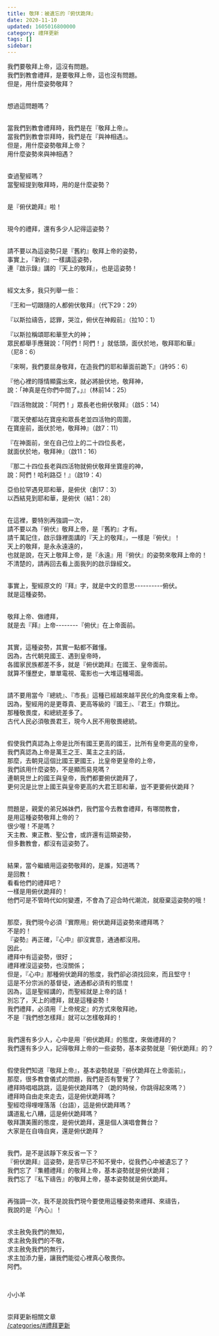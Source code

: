 ```yaml
---
title: 敬拜：被遺忘的『俯伏跪拜』
date: 2020-11-10
updated: 1605016800000
category: 禮拜更新
tags: []
sidebar: 
---
```


<p>我們要敬拜上帝，這沒有問題。<br/>
我們到教會禮拜，是要敬拜上帝，這也沒有問題。<br/>
但是，用什麼姿勢敬拜？</p>
<p><br/>
想過這問題嗎？</p>
<p><br/>
當我們到教會禮拜時，我們是在『敬拜上帝』。<br/>
當我們到教會崇拜時，我們是在『與神相遇』。<br/>
但是，用什麼姿勢敬拜上帝？<br/>
用什麼姿勢來與神相遇？</p>
<p><br/>
查過聖經嗎？<br/>
當聖經提到敬拜時，用的是什麼姿勢？</p>
<p><br/>
是『俯伏跪拜』啦！</p>
<p><br/>
現今的禮拜，還有多少人記得這姿勢？</p>
<p><br/>
請不要以為這姿勢只是『舊約』敬拜上帝的姿勢，<br/>
事實上，『新約』一樣講這姿勢，<br/>
連『啟示錄』講的『天上的敬拜』，也是這姿勢！</p>
<p><br/>
經文太多，我只列舉一些：</p>
<p>『王和一切跟隨的人都俯伏敬拜』（代下29：29）</p>
<p>『以斯拉禱告，認罪，哭泣，俯伏在神殿前』（拉10：1）</p>
<p>『以斯拉稱頌耶和華至大的神；<br/>
眾民都舉手應聲說：「阿們！阿們！」就低頭，面伏於地，敬拜耶和華』<br/>
（尼8：6）</p>
<p>『來啊，我們要屈身敬拜，在造我們的耶和華面前跪下』（詩95：6）</p>
<p>『他心裡的隱情顯露出來，就必將臉伏地，敬拜神，<br/>
說：「神真是在你們中間了。」』（林前14：25）</p>
<p>『四活物就說：「阿們！」眾長老也俯伏敬拜』（啟5：14）</p>
<p>『眾天使都站在寶座和眾長老並四活物的周圍，<br/>
在寶座前，面伏於地，敬拜神』（啟7：11）</p>
<p>『在神面前，坐在自己位上的二十四位長老，<br/>
就面伏於地，敬拜神』（啟11：16）</p>
<p>『那二十四位長老與四活物就俯伏敬拜坐寶座的神，<br/>
說：阿們！哈利路亞！』（啟19：4）</p>
<p>亞伯拉罕遇見耶和華，是俯伏（創17：3）<br/>
以西結見到耶和華，是俯伏（結1：28）</p>
<p><br/>
在這裡，要特別再強調一次，<br/>
請不要以為『俯伏』敬拜上帝，是『舊約』才有。<br/>
請千萬記住，啟示錄裡面講的『天上的敬拜』，一樣是『俯伏』！<br/>
天上的敬拜，是永永遠遠的，<br/>
也就是說，在天上敬拜上帝，是『永遠』用『俯伏』的姿勢來敬拜上帝的！<br/>
不清楚的，請再回去看上面我列的啟示錄經文。</p>
<p><br/>
事實上，聖經原文的『拜』字，就是中文的意思----------俯伏。<br/>
就是這種姿勢。</p>
<p><br/>
敬拜上帝、做禮拜，<br/>
就是去『拜』上帝--------『俯伏』在上帝面前。</p>
<p><br/>
其實，這種姿勢，其實一點都不難懂。<br/>
因為，古代朝見國王、遇到皇帝時，<br/>
各國家民族都差不多，就是『俯伏跪拜』在國王、皇帝面前。<br/>
就算不懂歷史，單單電視、電影也一大堆這種場面。</p>
<p><br/>
請不要用當今『總統』、『市長』這種已經越來越平民化的角度來看上帝。<br/>
因為，聖經用的是更尊貴、更高等級的『國王』、『君王』作類比。<br/>
那種敬畏度，和總統差多了。<br/>
古代人民必須敬畏君王，現今人民不用敬畏總統。</p>
<p><br/>
假使我們真認為上帝是比所有國王更高的國王，比所有皇帝更高的皇帝，<br/>
我們真認為上帝是萬王之王、萬主之主的話，<br/>
那麼，去朝見這個比國王更國王，比皇帝更皇帝的上帝，<br/>
我們該用什麼姿勢，不是顯而易見嗎？<br/>
連朝見世上的國王與皇帝，我們都要俯伏跪拜了，<br/>
更何況是比世上國王與皇帝更高的大君王耶和華，豈不更要俯伏跪拜？</p>
<p><br/>
問題是，親愛的弟兄姊妹們，我們當今去教會禮拜，有哪間教會，<br/>
是用這種姿勢敬拜上帝的？<br/>
很少喔！不是嗎？<br/>
天主教、東正教、聖公會，或許還有這類姿勢，<br/>
但多數教會，都沒有這姿勢了。</p>
<p><br/>
結果，當今繼續用這姿勢敬拜的，是誰，知道嗎？<br/>
是回教！<br/>
看看他們的禮拜吧？<br/>
一樣是用俯伏跪拜的！<br/>
他們可是不管時代如何變遷，不會為了迎合時代潮流，就廢棄這姿勢的哦！</p>
<p><br/>
那麼，我們現今必須『實際用』俯伏跪拜這姿勢來禮拜嗎？<br/>
不是的！<br/>
『姿勢』再正確，『心中』卻沒實意，通通都沒用。<br/>
因此，<br/>
禮拜中有這姿勢，很好；<br/>
禮拜裡沒這姿勢，也沒關係；<br/>
但是，『心中』那種俯伏跪拜的態度，我們卻必須找回來，而且堅守！<br/>
這是不分宗派的基督徒，通通都必須有的態度！<br/>
因為，這是聖經講的，而聖經就是上帝的話！<br/>
別忘了，天上的禮拜，就是這種姿勢！<br/>
我們禮拜，必須用『上帝規定』的方式來敬拜祂，<br/>
不是『我們想怎樣拜』就可以怎樣敬拜的！</p>
<p><br/>
我們還有多少人，心中是用『俯伏跪拜』的態度，來做禮拜的？<br/>
我們還有多少人，記得敬拜上帝的一些姿勢，基本姿勢就是『俯伏跪拜』的？</p>
<p><br/>
假使我們知道『敬拜上帝』，基本姿勢就是『俯伏跪拜在上帝面前』，<br/>
那麼，很多教會儀式的問題，我們是否有警覺了？<br/>
禮拜時唱唱跳跳，這是俯伏跪拜嗎？（跪的時候，你跳得起來嗎？）<br/>
禮拜時自由走來走去，這是俯伏跪拜嗎？<br/>
聖經唸得哩哩落落（台語），這是俯伏跪拜嗎？<br/>
講道亂七八糟，這是俯伏跪拜嗎？<br/>
敬拜讚美團的態度，是俯伏跪拜，還是個人演唱會舞台？<br/>
大家是在自嗨自爽，還是俯伏跪拜？</p>
<p><br/>
我們，是不是該靜下來反省一下？<br/>
『俯伏跪拜』這姿勢，是否早已不知不覺中，從我們心中被遺忘了？<br/>
我們忘了『集體禮拜』的敬拜上帝，基本姿勢就是俯伏跪拜；<br/>
我們忘了『私下禱告』的敬拜上帝，基本姿勢就是俯伏跪拜。</p>
<p><br/>
再強調一次，我不是說我們現今要使用這種姿勢來禮拜、來禱告，<br/>
我說的是『內心』！</p>
<p><br/>
求主赦免我們的無知，<br/>
求主赦免我們的不敬，<br/>
求主赦免我們的無行，<br/>
求主加添力量，讓我們能從心裡真心敬畏你。<br/>
阿們。</p>
<p> </p>
<p>小小羊</p>
<p><br/>
崇拜更新相關文章<br/>
<a href="/categories/#禮拜更新" target="_blank">/categories/#禮拜更新</a></p>
<p> </p>
